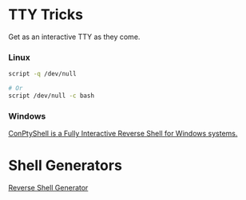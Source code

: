 # TTY Tricks
Get as an interactive TTY as they come.
### Linux
```bash
script -q /dev/null 

# Or
script /dev/null -c bash
```
### Windows
[ConPtyShell is a Fully Interactive Reverse Shell for Windows systems.](https://github.com/antonioCoco/ConPtyShell)
# Shell Generators
[Reverse Shell Generator](https://www.revshells.com/)
